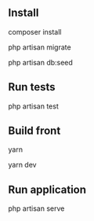 ## Install

composer install

php artisan migrate

php artisan db:seed

## Run tests

php artisan test

## Build front

yarn

yarn dev

## Run application

php artisan serve